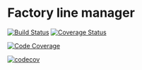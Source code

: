 # Factory line manager

[![Build Status](https://travis-ci.com/akropivko/mavenci.svg?branch=master)](https://travis-ci.com/akropivko/mavenci) 
[![Coverage Status](https://coveralls.io/repos/github/akropivko/mavenci/badge.svg)](https://coveralls.io/github/akropivko/mavenci)

[![Code Coverage](https://codecov.io/github/akropivko/mavenci/coverage.svg)](https://codecov.io/gh/akropivko/mavenci) 

[![codecov](https://codecov.io/gh/akropivko/mavenci/branch/master/graph/badge.svg?token=S4BA22FOHU)](https://codecov.io/gh/akropivko/mavenci)

[build-badge]: https://img.shields.io/travis/akropivko/mavenci/master.png?style=flat-square
[build]: https://travis-ci.org/akropivko/mavenci

[coveralls-badge]: https://img.shields.io/coveralls/akropivko/mavenci/master.png?style=flat-square
[coveralls]: https://coveralls.io/github/mavenci
